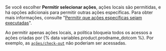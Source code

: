 Se você escolher **Permitir selecionar ações**, ações locais são permitidas, e há opções adicionais para permitir outras ações específicas. Para obter mais informações, consulte "[Permitir que ações específicas sejam executadas](#allowing-specific-actions-to-run)".

Ao permitir apenas ações locais, a política bloqueia todos os acessos a ações criadas por {% data variables.product.prodname_dotcom %}. Por exemplo, as [`ações/check-out`](https://github.com/actions/checkout) não poderiam ser acessadas.